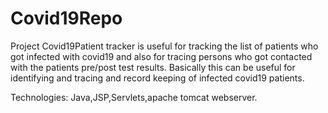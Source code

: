 # Covid19Repo

Project Covid19Patient tracker is useful for tracking the list of patients who got infected with covid19 and also for tracing persons who got contacted with the patients pre/post test results. Basically this can be useful for identifying and tracing and record keeping of infected covid19 patients.

Technologies: Java,JSP,Servlets,apache tomcat webserver.


